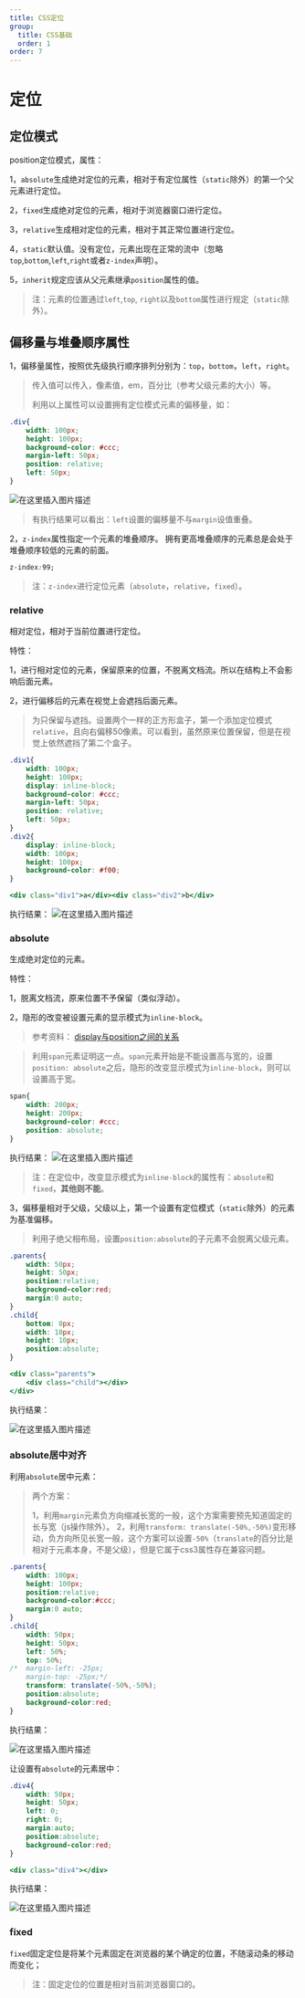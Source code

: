 ```yaml
---
title: CSS定位
group:
  title: CSS基础
  order: 1
order: 7
---
```

# 定位

## 定位模式

position定位模式，属性：

1，`absolute`生成绝对定位的元素，相对于有定位属性（`static`除外）的第一个父元素进行定位。

2，`fixed`生成绝对定位的元素，相对于浏览器窗口进行定位。

3，`relative`生成相对定位的元素，相对于其正常位置进行定位。

4，`static`默认值。没有定位，元素出现在正常的流中（忽略`top`,`bottom`,`left`,`right`或者`z-index`声明）。

5，`inherit`规定应该从父元素继承`position`属性的值。

> 注：元素的位置通过`left`,`top`, `right`以及`bottom`属性进行规定（`static`除外）。
## 偏移量与堆叠顺序属性
1，偏移量属性，按照优先级执行顺序排列分别为：`top`，`bottom`，`left`，`right`。

>传入值可以传入，像素值，em，百分比（参考父级元素的大小）等。
>
>利用以上属性可以设置拥有定位模式元素的偏移量，如：

```css
.div{
	width: 100px;
	height: 100px;
	background-color: #ccc;
	margin-left: 50px;
	position: relative;
	left: 50px;
}
```
![在这里插入图片描述](https://letwz-1258488629.cos.ap-chengdu.myqcloud.com/html/htmlImg/20181012194926392.jpg)
> 有执行结果可以看出：`left`设置的偏移量不与`margin`设值重叠。

2，`z-index`属性指定一个元素的堆叠顺序。
拥有更高堆叠顺序的元素总是会处于堆叠顺序较低的元素的前面。

```css
z-index:99;
```

> 注：`z-index`进行定位元素（`absolute`，`relative`，`fixed`）。
### relative
相对定位，相对于当前位置进行定位。

特性：

1，进行相对定位的元素，保留原来的位置，不脱离文档流。所以在结构上不会影响后面元素。

2，进行偏移后的元素在视觉上会遮挡后面元素。

> 为只保留与遮挡。设置两个一样的正方形盒子，第一个添加定位模式`relative`，且向右偏移50像素。可以看到，虽然原来位置保留，但是在视觉上依然遮挡了第二个盒子。

```css
.div1{
	width: 100px;
	height: 100px;
	display: inline-block;
	background-color: #ccc;
	margin-left: 50px;
	position: relative;
	left: 50px;
}
.div2{
	display: inline-block;
	width: 100px;
	height: 100px;
	background-color: #f00;
}
```

```jsx | pure
<div class="div1">a</div><div class="div2">b</div>
```
执行结果：
![在这里插入图片描述](https://letwz-1258488629.cos.ap-chengdu.myqcloud.com/html/htmlImg/20181012200426454.jpg)

### absolute
生成绝对定位的元素。

特性：

1，脱离文档流，原来位置不予保留（类似浮动）。

2，隐形的改变被设置元素的显示模式为`inline-block`。

>参考资料：
>[display与position之间的关系](https://www.cnblogs.com/baimiaolei/p/5627755.html)

> 利用`span`元素证明这一点。`span`元素开始是不能设置高与宽的，设置`position: absolute`之后，隐形的改变显示模式为`inline-block`，则可以设置高于宽。

```css
span{
    width: 200px;
    height: 200px;
    background-color: #ccc;
    position: absolute;
}
```
执行结果：
![在这里插入图片描述](https://letwz-1258488629.cos.ap-chengdu.myqcloud.com/html/htmlImg/20181013091008725.jpg)

> 注：在定位中，改变显示模式为`inline-block`的属性有：`absolute`和`fixed`，**其他则不能**。

3，偏移量相对于父级，父级以上，第一个设置有定位模式（`static`除外）的元素为基准偏移。

> 利用子绝父相布局，设置`position:absolute`的子元素不会脱离父级元素。
```css
.parents{
    width: 50px;
    height: 50px;
    position:relative;
    background-color:red;
    margin:0 auto;
} 
.child{
    bottom: 0px;
    width: 10px;
    height: 10px;
    position:absolute; 
}
```

```jsx | pure
<div class="parents">
	<div class="child"></div>
</div>
```

执行结果：

![在这里插入图片描述](https://letwz-1258488629.cos.ap-chengdu.myqcloud.com/html/htmlImg/2018101309060753.jpg)

### absolute居中对齐

利用`absolute`居中元素：
> 两个方案：
>
> 1，利用`margin`元素负方向缩减长宽的一般，这个方案需要预先知道固定的长与宽（js操作除外）。
> 2，利用`transform: translate(-50%,-50%)`变形移动，负方向所见长宽一般，这个方案可以设置`-50%`（`translate`的百分比是相对于元素本身，不是父级），但是它属于css3属性存在兼容问题。
```css
.parents{
    width: 100px;
    height: 100px;
    position:relative;
    background-color:#ccc;
    margin:0 auto;
} 
.child{
    width: 50px;
    height: 50px;
    left: 50%;
    top: 50%;
/*	margin-left: -25px;
    margin-top: -25px;*/
    transform: translate(-50%,-50%);
    position:absolute; 
    background-color:red;
}
```
执行结果：

![在这里插入图片描述](https://letwz-1258488629.cos.ap-chengdu.myqcloud.com/html/htmlImg/20181013092732760.jpg)

让设置有`absolute`的元素居中：

```css
.div4{
    width: 50px;
    height: 50px;
    left: 0;
    right: 0;
    margin:auto;
    position:absolute; 
    background-color:red;
}
```

```jsx | pure
<div class="div4"></div>
```
执行结果：

![在这里插入图片描述](https://letwz-1258488629.cos.ap-chengdu.myqcloud.com/html/htmlImg/20181013093309783.jpg)

### fixed

`fixed`固定定位是将某个元素固定在浏览器的某个确定的位置，不随滚动条的移动而变化；

>注：固定定位的位置是相对当前浏览器窗口的。
